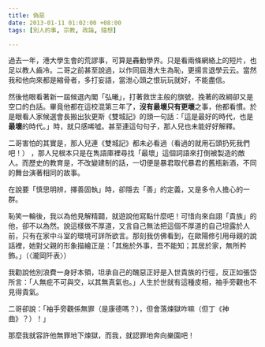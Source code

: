 ```yaml
---
title: 偽惡
date: 2013-01-11 01:02:00 +08:00
tags: [別人的事, 宗教, 政論, 隨想]

---
```


  
  
過去一年，港大學生會的荒謬事，可算是轟動學界。只是看兩條網絡上的短片，也足以教人齒冷。二哥之前甚至說過，以作同屆港大生為恥，更揚言退學云云。當然我和他向來都是縮骨者，多打妄語，當泄心頭之恨玩玩就好，不能盡信。  
  
然後他眼看著新一屆候選內閣「弘曦」，打著救世主般的旗號，挽著的政綱卻又是空口的白話。畢竟他都在這校混第三年了，**沒有最壞只有更壞**之事，他都看慣。於是眼看人家候選會長搬出狄更斯《雙城記》的頭一句話：「這是最好的時代，也是**最壞**的時代。」時，就只感唏噓。甚至連這句句子，那人兒也未能好好解釋。  
  
二哥害怕的其實是，那人兒連《雙城記》都未必看過（看過的就用石頭扔死我們吧！） ，那人兒根本只是在雋語庫裡尋找「最壞」這個詞語來打倒被製造的敵人。而歷史的教育是，不改變建制的話，一切便是暴君取代暴君的舊瓶新酒，不同的舞台演著相同的故事。  
  
在說要「慎思明辨，擇善固執」時，卻隱去「善」的定義，又是多令人擔心的一群。  
  
  
恥笑一輪後，我以為他見解精闢，就遊說他寫點什麼吧！可惜向來自詡「貴族」的他，卻不以為然。說這樣做不厚道，又言自己無法把這個不厚道的自己坦露於人前，只有在家中斗室的環境可詳所欲言。那刻我仿佛看到，在歐陽修引用母親的說話裡，她對父親的形象描繪正是：「其施於外事，吾不能知；其居於家，無所矜飾。」（〈瀧岡阡表〉）  
  
我勸說他別浪費一身好本領，坦承自己的醜惡正好是入世貴族的行徑，反正如張岱所言：「人無疪不可與交，以其無真氣也。」人生於世就有這種皮相，袖手旁觀也不見得貴氣。  
  
  
二哥卻說：「袖手旁觀係無罪（是康德嗎？），但會落煉獄咋嘛（但丁《神曲》？）！」  
  
那麼我就容許他無罪地下煉獄，而我，就認罪地奔向樂園吧！  
  
  
